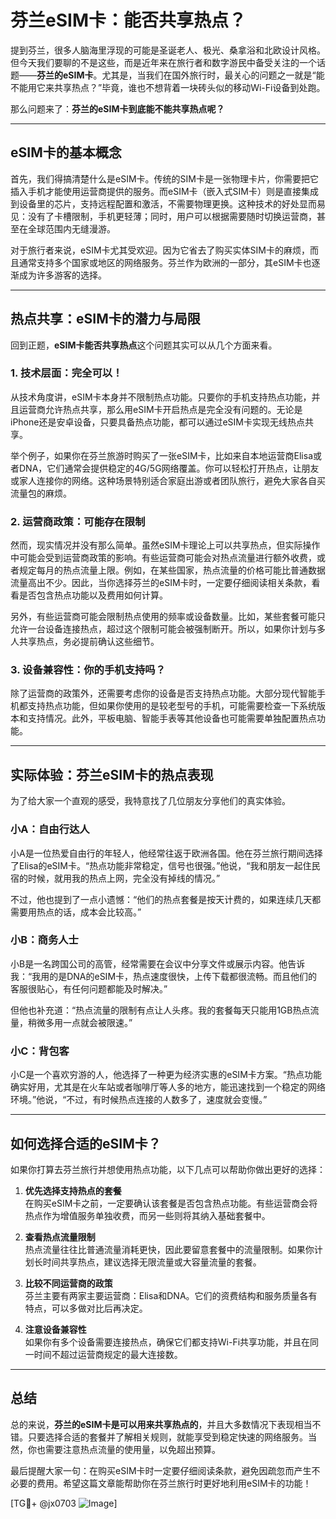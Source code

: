 # 芬兰eSIM卡：能否共享热点？

提到芬兰，很多人脑海里浮现的可能是圣诞老人、极光、桑拿浴和北欧设计风格。但今天我们要聊的不是这些，而是近年来在旅行者和数字游民中备受关注的一个话题——**芬兰的eSIM卡**。尤其是，当我们在国外旅行时，最关心的问题之一就是“能不能用它来共享热点？”毕竟，谁也不想背着一块砖头似的移动Wi-Fi设备到处跑。

那么问题来了：**芬兰的eSIM卡到底能不能共享热点呢？**

---

## eSIM卡的基本概念

首先，我们得搞清楚什么是eSIM卡。传统的SIM卡是一张物理卡片，你需要把它插入手机才能使用运营商提供的服务。而eSIM卡（嵌入式SIM卡）则是直接集成到设备里的芯片，支持远程配置和激活，不需要物理更换。这种技术的好处显而易见：没有了卡槽限制，手机更轻薄；同时，用户可以根据需要随时切换运营商，甚至在全球范围内无缝漫游。

对于旅行者来说，eSIM卡尤其受欢迎。因为它省去了购买实体SIM卡的麻烦，而且通常支持多个国家或地区的网络服务。芬兰作为欧洲的一部分，其eSIM卡也逐渐成为许多游客的选择。

---

## 热点共享：eSIM卡的潜力与局限

回到正题，**eSIM卡能否共享热点**这个问题其实可以从几个方面来看。

### 1. **技术层面：完全可以！**
从技术角度讲，eSIM卡本身并不限制热点功能。只要你的手机支持热点功能，并且运营商允许热点共享，那么用eSIM卡开启热点是完全没有问题的。无论是iPhone还是安卓设备，只要具备热点功能，都可以通过eSIM卡实现无线热点共享。

举个例子，如果你在芬兰旅游时购买了一张eSIM卡，比如来自本地运营商Elisa或者DNA，它们通常会提供稳定的4G/5G网络覆盖。你可以轻松打开热点，让朋友或家人连接你的网络。这种场景特别适合家庭出游或者团队旅行，避免大家各自买流量包的麻烦。

### 2. **运营商政策：可能存在限制**
然而，现实情况并没有那么简单。虽然eSIM卡理论上可以共享热点，但实际操作中可能会受到运营商政策的影响。有些运营商可能会对热点流量进行额外收费，或者规定每月的热点流量上限。例如，在某些国家，热点流量的价格可能比普通数据流量高出不少。因此，当你选择芬兰的eSIM卡时，一定要仔细阅读相关条款，看看是否包含热点功能以及费用如何计算。

另外，有些运营商可能会限制热点使用的频率或设备数量。比如，某些套餐可能只允许一台设备连接热点，超过这个限制可能会被强制断开。所以，如果你计划与多人共享热点，务必提前确认这些细节。

### 3. **设备兼容性：你的手机支持吗？**
除了运营商的政策外，还需要考虑你的设备是否支持热点功能。大部分现代智能手机都支持热点功能，但如果你使用的是较老型号的手机，可能需要检查一下系统版本和支持情况。此外，平板电脑、智能手表等其他设备也可能需要单独配置热点功能。

---

## 实际体验：芬兰eSIM卡的热点表现

为了给大家一个直观的感受，我特意找了几位朋友分享他们的真实体验。

### 小A：自由行达人
小A是一位热爱自由行的年轻人，他经常往返于欧洲各国。他在芬兰旅行期间选择了Elisa的eSIM卡。“热点功能非常稳定，信号也很强。”他说，“我和朋友一起住民宿的时候，就用我的热点上网，完全没有掉线的情况。”

不过，他也提到了一点小遗憾：“他们的热点套餐是按天计费的，如果连续几天都需要用热点的话，成本会比较高。”

### 小B：商务人士
小B是一名跨国公司的高管，经常需要在会议中分享文件或展示内容。他告诉我：“我用的是DNA的eSIM卡，热点速度很快，上传下载都很流畅。而且他们的客服很贴心，有任何问题都能及时解决。”

但他也补充道：“热点流量的限制有点让人头疼。我的套餐每天只能用1GB热点流量，稍微多用一点就会被限速。”

### 小C：背包客
小C是一个喜欢穷游的人，他选择了一种更为经济实惠的eSIM卡方案。“热点功能确实好用，尤其是在火车站或者咖啡厅等人多的地方，能迅速找到一个稳定的网络环境。”他说，“不过，有时候热点连接的人数多了，速度就会变慢。”

---

## 如何选择合适的eSIM卡？

如果你打算去芬兰旅行并想使用热点功能，以下几点可以帮助你做出更好的选择：

1. **优先选择支持热点的套餐**  
   在购买eSIM卡之前，一定要确认该套餐是否包含热点功能。有些运营商会将热点作为增值服务单独收费，而另一些则将其纳入基础套餐中。

2. **查看热点流量限制**  
   热点流量往往比普通流量消耗更快，因此要留意套餐中的流量限制。如果你计划长时间共享热点，建议选择无限流量或大容量流量的套餐。

3. **比较不同运营商的政策**  
   芬兰主要有两家主要运营商：Elisa和DNA。它们的资费结构和服务质量各有特点，可以多做对比后再决定。

4. **注意设备兼容性**  
   如果你有多个设备需要连接热点，确保它们都支持Wi-Fi共享功能，并且在同一时间不超过运营商规定的最大连接数。

---

## 总结

总的来说，**芬兰的eSIM卡是可以用来共享热点的**，并且大多数情况下表现相当不错。只要选择合适的套餐并了解相关规则，就能享受到稳定快速的网络服务。当然，你也需要注意热点流量的使用量，以免超出预算。

最后提醒大家一句：在购买eSIM卡时一定要仔细阅读条款，避免因疏忽而产生不必要的费用。希望这篇文章能帮助你在芬兰旅行时更好地利用eSIM卡的功能！

[TG💪+ @jx0703 ![Image](https://github.com/user-attachments/assets/dbca1d08-cadb-493c-b0ec-ad6f7a83f270)]